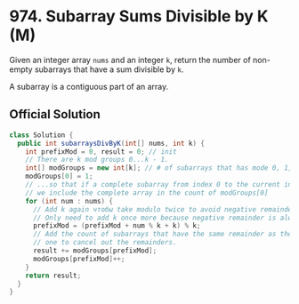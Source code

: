 # 974. Subarray Sums Divisible by K (M)
Given an integer array ```nums``` and an integer ```k```, return the number of non-empty subarrays that have a sum divisible by ```k```.

A subarray is a contiguous part of an array.
## Official Solution
```java
class Solution {
  public int subarraysDivByK(int[] nums, int k) {
    int prefixMod = 0, result = 0; // init
    // There are k mod groups 0...k - 1.
    int[] modGroups = new int[k]; // # of subarrays that has mode 0, 1, 2, ... k - 1 after devided by k.
    modGroups[0] = 1; 
    // ...so that if a complete subarray from index 0 to the current index is divisible by k
    // we include the complete array in the count of modGroups[0]
    for (int num : nums) {
      // Add k again чтобы take modulo twice to avoid negative remainders.
      // Only need to add k once more because negative remainder is always larger than -k.
      prefixMod = (prefixMod + num % k + k) % k;
      // Add the count of subarrays that have the same remainder as the current
      // one to cancel out the remainders.
      result += modGroups[prefixMod];
      modGroups[prefixMod]++;
    }
    return result;
  }
}
```